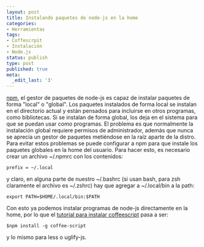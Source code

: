 ```yaml
---
layout: post
title: Instalando paquetes de node-js en la home
categories:
- Herramientas
tags:
- Coffescrpit
- Instalación
- Node.js
status: publish
type: post
published: true
meta:
  _edit_last: '3'
---
```

[npm](http://npmjs.org/), el gestor de paquetes de node-js es capaz de instalar
paquetes de forma "local" o "global". Los paquetes instalados de forma local se
instalan en el directorio actual y están pensados para incluirse en otros
programas, como bibliotecas. Si se instalan de forma global, los deja en el
sistema para que se puedan usar como programas. El problema es que normalmente
la instalación global requiere permisos de administrador, además que nunca se
aprecia un gestor de paquetes metiéndose en la raíz aparte de la distro. Para
evitar estos problemas se puede configurar a npm para que instale los paquetes
globales en la home del usuario. Para hacer esto, es necesario crear un archivo
~/.npmrc con los contenidos:

```
prefix = ~/.local
```

y claro, en alguna parte de nuestro ~/.bashrc (si usan bash, para zsh claramente
el archivo es ~/.zshrc) hay que agregar a ~/.local/bin a la path:

```
export PATH=$HOME/.local/bin:$PATH
```

Con esto ya podemos instalar programas de node-js directamente en la home, por
lo que el [tutorial para instalar coffeescript](http://localhost:4000/blog/2011/07/06/instalando-coffeescript-en-la-home/)
pasa a ser:

```
$npm install -g coffee-script
```

y lo mismo para less o uglify-js.
